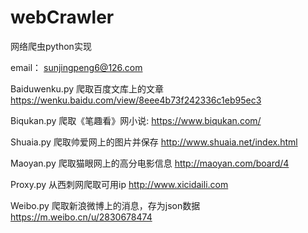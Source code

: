 # webCrawler
网络爬虫python实现

email： sunjingpeng6@126.com

Baiduwenku.py 爬取百度文库上的文章 https://wenku.baidu.com/view/8eee4b73f242336c1eb95ec3

Biqukan.py 爬取《笔趣看》网小说: https://www.biqukan.com/

Shuaia.py 爬取帅爱网上的图片并保存 http://www.shuaia.net/index.html

Maoyan.py 爬取猫眼网上的高分电影信息 http://maoyan.com/board/4

Proxy.py 从西刺网爬取可用ip http://www.xicidaili.com
 
Weibo.py 爬取新浪微博上的消息，存为json数据 https://m.weibo.cn/u/2830678474

